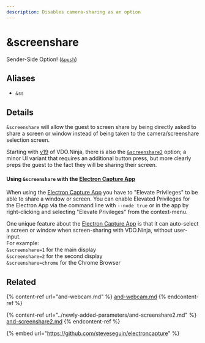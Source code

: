 ```yaml
---
description: Disables camera-sharing as an option
---
```


# \&screenshare

Sender-Side Option! ([`&push`](push.md))

## Aliases

* `&ss`

## Details

`&screenshare` will allow the guest to screen share by being directly asked to share a screen or window instead of being taken to the camera/screenshare selection screen.

Starting with [v19](../release-notes/v19.md) of VDO.Ninja, there is also the [`&screenshare2`](../newly-added-parameters/and-screenshare2.md) option; a minor UI variant that requires an additional button press, but more clearly preps the guest to the fact they will be sharing their screen.

#### Using `&screenshare` with the [Electron Capture App](https://github.com/steveseguin/electroncapture)

When using the [Electron Capture App](https://github.com/steveseguin/electroncapture) you have to "Elevate Privileges" to be able to share a window or screen. You can enable Elevated Privileges for the Electron App via the command line with `--node true` or in the app by right-clicking and selecting "Elevate Privileges" from the context-menu.

One unique feature about the [Electron Capture App](https://github.com/steveseguin/electroncapture) is that it can auto-select a screen or window when screen-sharing with VDO.Ninja, without user-input.\
For example:\
`&screenshare=1` for the main display\
`&screenshare=2` for the second display\
`&screenshare=chrome` for the Chrome Browser

## Related

{% content-ref url="and-webcam.md" %}
[and-webcam.md](and-webcam.md)
{% endcontent-ref %}

{% content-ref url="../newly-added-parameters/and-screenshare2.md" %}
[and-screenshare2.md](../newly-added-parameters/and-screenshare2.md)
{% endcontent-ref %}

{% embed url="https://github.com/steveseguin/electroncapture" %}
